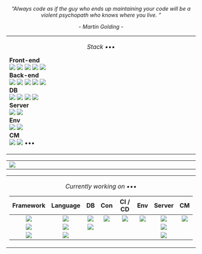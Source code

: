 <!--
- 🔭 I’m currently working on ...
- 🌱 I’m currently learning ...
- 👯 I’m looking to collaborate on ...
- 🤔 I’m looking for help with ...
- 💬 Ask me about ...
- 📫 How to reach me: ...
- 😄 Pronouns: ...
- ⚡ Fun fact: ...
-->

<p align="center"><i>“Always code as if the guy who ends up maintaining your code will be a violent psychopath who knows where you live. ”</i></p>
<p align="center"><i>- Martin Golding -</i></p>

<table width="2000">
<tr>
<td width="2000">
 
<p align="center"><i>Stack •••</i></p>
<p align="left">

**Front-end**<br>
     <img src="https://img.shields.io/badge/React-61DAFB?style=flat-square&logo=React&logoColor=white" /> 
     <img src="https://img.shields.io/badge/TypeScript-3178C6?style=flat-square&logo=TypeScript&logoColor=white" />
     <img src="https://img.shields.io/badge/JavaScript-F7DF1E?style=flat-square&logo=JavaScript&logoColor=white" />
     <img src="https://img.shields.io/badge/HTML5-20c997?style=flat-square&logo=HTML5&logoColor=white" />
     <img src="https://img.shields.io/badge/CSS3-1572B6?style=flat-square&logo=CSS3&logoColor=white" /><br>
**Back-end**<br>
     <img src="https://img.shields.io/badge/Java-007396?style=flat-square&logo=Java&logoColor=white" />
     <img src="https://img.shields.io/badge/Python-3776AB?style=flat-square&logo=Python&logoColor=white" />
     <img src="https://img.shields.io/badge/Spring-6DB33F?style=flat-square&logo=Spring&logoColor=white" />
     <img src="https://img.shields.io/badge/Springboot-6DB33F?style=flat-square&logo=Springboot&logoColor=white" />
     <img src="https://img.shields.io/badge/Django-092E20?style=flat-square&logo=Django&logoColor=white" /><br>
**DB**<br>
     <img src="https://img.shields.io/badge/MySQL-4479A1?style=flat-square&logo=MySQL&logoColor=white" />
     <img src="https://img.shields.io/badge/SQLite-003B57?style=flat-square&logo=SQLite&logoColor=white" />
     <img src="https://img.shields.io/badge/MSSQL-CC2927?style=flat-square&logo=MicrosoftSQLServer&logoColor=white" />
     <img src="https://img.shields.io/badge/MongoDB-47A248?style=flat-square&logo=MongoDB&logoColor=white" /><br>
**Server**<br>
     <img src="https://img.shields.io/badge/Apache Tomcat-F8DC75?style=flat-square&logo=ApacheTomcat&logoColor=black" />
     <img src="https://img.shields.io/badge/NGINX-009639?style=flat-square&logo=NGINX&logoColor=white" /><br>
**Env**<br>
     <img src="https://img.shields.io/badge/Linux-FCC624?style=flat-square&logo=Linux&logoColor=black" />
     <img src="https://img.shields.io/badge/Windows-0078D6?style=flat-square&logo=Windows&logoColor=white" /><br>
**CM**<br>
     <img src="https://img.shields.io/badge/Git-F05032?style=flat-square&logo=Git&logoColor=white" />
     <img src="https://img.shields.io/badge/Subversion-809CC9?style=flat-square&logo=Subversion&logoColor=white" />
     •••
</td>
</tr>
</table>

<table width="2000">
<tr>
<td width="2000"><img src="https://github-trophies.vercel.app/?username=Hyungrok-Kim&rank=SECRET,SSS,SS,S,AAA,AA&row=2&column=9&theme=gruvbox"></td>
<!-- <td>![](https://github-trophies.vercel.app/?username=Coordinate-Cat&rank=SECRET,SSS,SS,S,AAA,AA&row=2&column=9&theme=gruvbox)</td> -->
</tr>
</table>

<table width="2000">
<tr>
<td width="2000">

<p align="center"><i>Currently working on •••</i></p>
<p align="left">
 
   | Framework | Language | DB | Con | CI / CD | Env | Server | CM |
   | :---------------: | :---------------: | :---------------: | :---------------: | :---------------: | :---------------: | :---------------: | :---------------: |
   | <img src="https://img.shields.io/badge/Springboot-6DB33F?style=flat-square&logo=Springboot&logoColor=white" /> | <img src="https://img.shields.io/badge/Java-007396?style=flat-square&logo=Java&logoColor=white" /> | <img src="https://img.shields.io/badge/MySQL-4479A1?style=flat-square&logo=MySQL&logoColor=white" /> | <img src="https://img.shields.io/badge/Docker-2496ED?style=flat-square&logo=Docker&logoColor=white" /> | <img src="https://img.shields.io/badge/Actions-2088FF?style=flat-square&logo=githubactions&logoColor=white" /> | <img src="https://img.shields.io/badge/Linux-FCC624?style=flat-square&logo=Linux&logoColor=black" /> | <img src="https://img.shields.io/badge/Apache Tomcat-F8DC75?style=flat-square&logo=ApacheTomcat&logoColor=black" /> | <img src="https://img.shields.io/badge/Git-F05032?style=flat-square&logo=Git&logoColor=white" /> |
   | <img src="https://img.shields.io/badge/Express-000000?style=flat-square&logo=Express&logoColor=white" /> | <img src="https://img.shields.io/badge/Kotlin-7F52FF?style=flat-square&logo=Kotlin&logoColor=white" /> | <img src="https://img.shields.io/badge/Firebase-FFCA28?style=flat-square&logo=Firebase&logoColor=white" /> | | | | <img src="https://img.shields.io/badge/Windows-0078D6?style=flat-square&logo=Windows&logoColor=white" /> 
   | <img src="https://img.shields.io/badge/NextJS-000000?style=flat-square&logo=nextdotjs&logoColor=white" /> | <img src="https://img.shields.io/badge/TypeScript-3178C6?style=flat-square&logo=TypeScript&logoColor=white" /> | | | | | <img src="https://img.shields.io/badge/macos-000000?style=flat-square&logo=macos&logoColor=white" /> | |
   
</td>
</tr>
</table>
